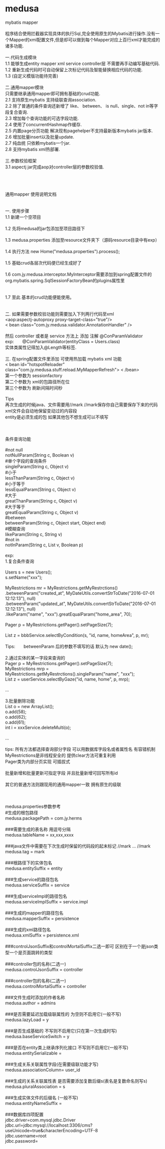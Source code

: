 # medusa
mybatis mapper
<br/>
<br/>
程序结合使用拦截器实现具体的执行Sql,完全使用原生的Mybatis进行操作.没有一个Mapper的xml配置文件,但是却可以做到每个Mapper对应上百行xml才能完成的诸多功能.<br/>
<br/>
一.代码生成模块<br/>
1.1 能够生成entity mapper xml service controller层 不需要再手动编写基础代码.<br/>
1.2 重新生成代码时可自动保留上次标记代码及智能替换相应代码的功能.<br/>
1.3 (自定义模版功能待完善)<br/>
<br/>
二.通用mapper模块<br/>
只需要继承通用mapper即可拥有基础的crud功能.<br/>
2.1 支持原生mybatis 支持级联查询association.<br/>
2.2 除了普通的条件查询还新增了 like、 between、 is null、single、not in等字段复合查询.<br/>
2.3 增加每个查询功能的可选字段功能.<br/>
2.4 使用了concurrentHashmap作缓存.<br/>
2.5 内置page分页功能 解决现有pagehelper不支持最新版本mybatis jar版本.<br/>
2.6 增加批量insert以及批量update.<br/>
2.7 纯血统 只依赖mybatis一个jar.<br/>
2.8 支持mybatis xml热部署.<br/>
<br/>
三.参数校验框架<br/>
3.1 aspectj jar完成aop对controller层的参数校验值.<br/>
<br/>
<br/>
<br/>
<br/>
通用mapper 使用说明文档<br/>
<br/>
<br/>
一. 使用步骤<br/>
1.1 新建一个空项目<br/>
<br/>
1.2 先将medusa的jar包添加至项目路径下<br/>
<br/>
1.3 medusa.properties 添加至resource文件夹下（源码resource目录中有exp）<br/>
<br/>
1.4 执行方法 new Home("medusa.properties").process();<br/>
<br/>
1.5 基础crud各层次代码便已经生成好了<br/>
<br/>
1.6 com.jy.medusa.interceptor.MyInterceptor需要添加到spring配置文件的org.mybatis.spring.SqlSessionFactoryBean的plugins属性里<br/>
<br/>
<br/>
1.7 至此 基本的crud功能便能使用。<br/>
<br/>
<br/>
二. 如果需要参数校验功能则需要加入下列两行代码至xml<br/>
<aop:aspectj-autoproxy proxy-target-class="true"/><br/>
< bean class="com.jy.medusa.validator.AnnotationHandler" /><br/>
<br/>
然后 controller 或者是 service 方法上 添加 注解 @ConParamValidator<br/>
exp:       @ConParamValidator(entityClass = Users.class)<br/>
实体类属性记得加入@Length等标签.<br/>
<br/>
三. 在spring配置文件里添加 可使用热加载 mybatis xml 功能<br/>
< bean id="hotspotReloader" class="com.jy.medusa.stuff.reload.MyMapperRefresh">
   <constructor-arg index="0" ref="sqlSessionFactory"/>
   <constructor-arg index="1" value="com.xxx.xxxx.persistence.xml"/>
   <constructor-arg index="2" value="3600"/>
< /bean><br/>
第一个参数为 sessionfactory<br/>
第二个参数为 xml的包路径所在位<br/>
第三个参数为 刷新间隔时间秒<br/>
<br/>
Tips<br/>
再次生成的时候java、文件需要用//mark //mark保存你自己需要保存下来的代码 xml文件会自动地保留变动过的内容段<br/>
entity是必须生成的包 如果其他包不想生成可以不填写<br/>
<br/>
<br/>
<br/>
条件查询功能<br/>
<br/>
#not null<br/>
notNullParam(String c, Boolean v)<br/>
#单个字段的查询条件<br/>
singleParam(String c, Object v)<br/>
#小于<br/>
lessThanParam(String c, Object v)<br/>
#小于等于<br/>
lessEqualParam(String c, Object v)<br/>
#大于<br/>
greatThanParam(String c, Object v)<br/>
#大于等于<br/>
greatEqualParam(String c, Object v)<br/>
#between<br/>
betweenParam(String c, Object start, Object end)<br/>
#模糊查询<br/>
likeParam(String c, String v)<br/>
#not in<br/>
notInParam(String c, List v, Boolean p)<br/>
<br/>
exp:<br/>
1.复合条件查询<br/>
<br/>
Users s = new Users();<br/>
s.setName("xxx");<br/>
<br/>
MyRestrictions mr = MyRestrictions.getMyRestrctions()<br/>
      .betweenParam("created_at", MyDateUtils.convertStrToDate("2016-07-01 12:12:13"), null)<br/>
      .betweenParam("updated_at", MyDateUtils.convertStrToDate("2016-07-01 12:12:13"), null)<br/>
      .likeParam("name", "xxx").greatEqualParam("home_area", 70);<br/>
      <br/>
Pager<Users> p = MyRestrictions.getPager().setPageSize(7);<br/>
<br/>
List<Users> z = bbbService.selectByCondition(s, "id, name, homeArea", p, mr);<br/>
<br/>
Tips:       betweenParam 后的参数不填写的话 默认为 new date();<br/>
<br/>
2.通过实体的某一字段来查询的<br/>
Pager<Users> p = MyRestrictions.getPager().setPageSize(7);<br/>
MyRestrictions mrp = MyRestrictions.getMyRestrctions().singleParam("name", "xxx");<br/>
List<Users> z = userService.selectByGaze("id, name, home", p, mrp);<br/>
<br/>
...<br/>
<br/>
3.批量删除功能<br/>
List o = new ArrayList();<br/>
o.add(58);<br/>
o.add(62);<br/>
o.add(61);<br/>
int i = xxxService.deleteMulti(o);<br/>
<br/>
...<br/>
<br/>
tips: 所有方法都选择查询部分字段 可以用数据库字段名或者属性名 有容错机制<br/>
MyRestrictions是非线程安全的 提供clear方法可重复利用<br/>
Pager类为内部分页实现 可插拔式<br/>
<br/>
批量新增和批量更新可指定字段 并且批量新增可回写所有id<br/>
<br/>
其它的普通方法则跟现用的通用mapper一致 拥有原生的级联<br/>
<br/>
<br/>
<br/>
medusa.properties参数参考<br/>
#生成的根包路径<br/>
medusa.packagePath = com.jy.herms <br/>
<br/>
###需要生成的表名称 用逗号分隔<br/>
medusa.tableName = xx,xxx,xxxx <br/>
<br/>
###java文件中需要在下次生成时保留的代码段的起末标记 //mark … //mark<br/>
medusa.tag = mark<br/>
<br/>
###根路径下的实体包名<br/>
medusa.entitySuffix = entity <br/>
<br/>
###生成service的路径包名<br/>
medusa.serviceSuffix = service<br/>
<br/>
###生成serviceImpl的路径包名<br/>
medusa.serviceImplSuffix = service.impl <br/>
<br/>
###生成的mapper的路径包名<br/>
medusa.mapperSuffix = persistence <br/>
<br/>
###生成的xml路径包名<br/>
medusa.xmlSuffix = persistence.xml <br/>
<br/>
###controlJsonSuffix和controlMortalSuffix二选一即可 区别在于一个是json类型一个是页面跳转的类型<br/>
<br/>
###controller包的名称(二选一)<br/>
medusa.controlJsonSuffix = controller <br/>
<br/>
###controller包的名称(二选一)<br/>
medusa.controlMortalSuffix = controller <br/>
<br/>
###文件生成时添加的作者名称<br/>
medusa.author = admins <br/>
<br/>
###是否需要延迟加载级联属性的 为空则不启用它(一般不写)<br/>
medusa.lazyLoad = y <br/>
<br/>
###是否生成基础的 不写则不启用它(只在第一次生成时写)<br/>
medusa.baseServiceSwitch = y <br/>
<br/>
###是否在entity类上继承序列化接口 不写则不启用它(一般不写)<br/>
medusa.entitySerializable =  <br/>
<br/>
###生成关系关联属性字段(在需要级联功能才写)<br/>
medusa.associationColumn= user_id <br/>
<br/>
###生成的关系关联属性表 是否需要添加复数后缀s(表名是复数命名则写s)<br/>
medusa.pluralAssociation = s <br/>
<br/>
###生成实体文件的后缀名 (一般不写)<br/>
medusa.entityNameSuffix = <br/>
<br/>
###数据库四项配置<br/>
jdbc.driver=com.mysql.jdbc.Driver<br/>
jdbc.url=jdbc:mysql://localhost:3306/cms?useUnicode=true&characterEncoding=UTF-8<br/>
jdbc.username=root<br/>
jdbc.password=
